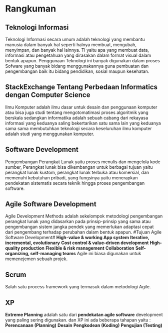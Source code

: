 # **Rangkuman**

## **Teknologi Informasi**
Teknologi Informasi secara umum adalah teknologi yang membantu manusia dalam banyak hal seperti halnya membuat, mengubah, menyimpan, dan banyak hal lainnya. TI yaitu apa yang membuat data, 
informasi atau pengetahuan yang dirasakan dalam format visual dalam bentuk apapun. Penggunaan Teknologi ini banyak digunakan dalam proses Sofware  yang banyak bidang menggunakannya guna
pembuatan dan pengembangan baik itu bidang pendidikan, sosial maupun kesehatan. 

## **StackExchange Tentang Perbedaan Informatics dengan Computer Science**
Ilmu Komputer adalah ilmu dasar untuk desain dan penggunaan komputer atau bisa juga studi tentang mengotomatimasi proses algoritmik yang berskala sedangkan informatika adalah sebuah cabang
dari rekayasa informasi yang keduanya saling bekertarikan satu sama lain yang keduanya sama sama membutuhkan teknologi secara keseluruhan ilmu komputer adalah studi yang menggunakan komputer. 

## **Software Development**
Pengembangan Perangkat Lunak yaitu proses menulis dan mengelola kode sumber, Perangkat lunak bisa dikembangan untuk berbagai tujuan yaitu perangkat lunak kustom, perangkat lunak terbuka atau
komersial, dan memenuhi kebutuhan pribadi, yang fungsinya yaitu menerapkan pendekatan sistematis secara teknik hingga proses pengembangan software. 

## **Agile Software Development**
Agile Development Methods adalah sekelompok metodologi pengembangan perangkat lunak yang didasarkan pada prinsip-prinsip yang sama atau pengembangan sistem jangka pendek yang memerlukan
adaptasi cepat dari pengembang terhadap perubahan dalam bentuk apapun. 
#Tujuan Agile Software Development#
**High-value & working App system**
**Iterative, incremental, evolutionary**
**Cost control & value-driven development**
**High-quality production**
**Flexible & risk management**
**Collaboration**
**Self-organizing, self-managing teams**
Agile ini biasa digunakan untuk memenejemen sebuah projek. 

## **Scrum**
Salah satu process framework yang termasuk dalam metodologi Agile.

## **XP**
**Extreme Planning** adalah satu dari **pendekatan agile software** development yang paling sering digunakan.
dan XP ini ada beberapa tahapan yaitu :
**Perencanaan (Planning)**
**Desain**
**Pengkodean (Koding)**
**Pengujian (Testing)**


